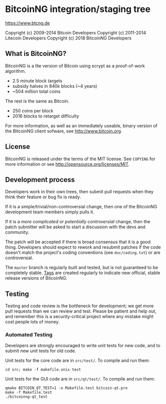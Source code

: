 BitcoinNG integration/staging tree
================================

https://www.btcng.de

Copyright (c) 2009-2014 Bitcoin Developers
Copyright (c) 2011-2014 Litecoin Developers
Copyright (c) 2018 BitcoinNG Developers

What is BitcoinNG?
----------------

BitcoinNG is a lite version of Bitcoin using scrypt as a proof-of-work algorithm.
 - 2.5 minute block targets
 - subsidy halves in 840k blocks (~4 years)
 - ~504 million total coins

The rest is the same as Bitcoin.
 - 250 coins per block
 - 2016 blocks to retarget difficulty

For more information, as well as an immediately useable, binary version of
the BitcoinNG client sofware, see http://www.bitcoin.org.

License
-------

BitcoinNG is released under the terms of the MIT license. See `COPYING` for more
information or see http://opensource.org/licenses/MIT.

Development process
-------------------

Developers work in their own trees, then submit pull requests when they think
their feature or bug fix is ready.

If it is a simple/trivial/non-controversial change, then one of the BitcoinNG
development team members simply pulls it.

If it is a *more complicated or potentially controversial* change, then the patch
submitter will be asked to start a discussion with the devs and community.

The patch will be accepted if there is broad consensus that it is a good thing.
Developers should expect to rework and resubmit patches if the code doesn't
match the project's coding conventions (see `doc/coding.txt`) or are
controversial.

The `master` branch is regularly built and tested, but is not guaranteed to be
completely stable. [Tags](https://github.com/bitcoinng-project/bitcoinng/tags) are created
regularly to indicate new official, stable release versions of BitcoinNG.

Testing
-------

Testing and code review is the bottleneck for development; we get more pull
requests than we can review and test. Please be patient and help out, and
remember this is a security-critical project where any mistake might cost people
lots of money.

### Automated Testing

Developers are strongly encouraged to write unit tests for new code, and to
submit new unit tests for old code.

Unit tests for the core code are in `src/test/`. To compile and run them:

    cd src; make -f makefile.unix test

Unit tests for the GUI code are in `src/qt/test/`. To compile and run them:

    qmake BITCOIN_QT_TEST=1 -o Makefile.test bitcoin-qt.pro
    make -f Makefile.test
    ./bitcoinng-qt_test

